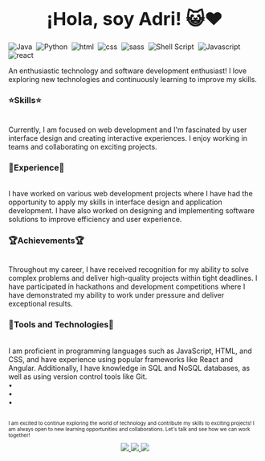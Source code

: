 <h1 align="center" style="font-size: 36px;" >¡Hola, soy Adri! 😺❤️</h1>




![Java](https://img.shields.io/badge/Java-ED8B00?style=for-the-badge&logo=java&logoColor=white)&nbsp;
  ![Python](https://img.shields.io/badge/Python-3776AB?style=for-the-badge&logo=python&logoColor=white)&nbsp;
  ![html](https://img.shields.io/badge/html5-3776AB?style=for-the-badge&logo=html5&logoColor=orange)&nbsp;
  ![css](https://img.shields.io/badge/css-3776AB?style=for-the-badge&logo=css3&logoColor=skyblue)&nbsp;
  ![sass](https://img.shields.io/badge/sass-ED8B00?style=for-the-badge&logo=sass&logoColor=red)&nbsp;
  ![Shell Script](https://img.shields.io/badge/Shell_Script-121011?style=for-the-badge&logo=gnu-bash&logoColor=white)&nbsp;
  ![Javascript](https://img.shields.io/badge/Javascript-%23008080.svg?style=for-the-badge&logo=javascript&logoColor=yellow)&nbsp;
  ![react](https://img.shields.io/badge/react-%23000000.svg?style=for-the-badge&logo=react&logoColor=blue)


An enthusiastic technology and software development enthusiast! I love exploring new technologies and continuously learning to improve my skills.

<h3 align="left">⭐Skills⭐</h3><br>
Currently, I am focused on web development and I'm fascinated by user interface design and creating interactive experiences. I enjoy working in teams and collaborating on exciting projects.

<h3 align="left">💼Experience💼</h3><br>
I have worked on various web development projects where I have had the opportunity to apply my skills in interface design and application development. I have also worked on designing and implementing software solutions to improve efficiency and user experience.

<h3 align="left">🏆Achievements🏆</h3><br>
Throughout my career, I have received recognition for my ability to solve complex problems and deliver high-quality projects within tight deadlines. I have participated in hackathons and development competitions where I have demonstrated my ability to work under pressure and deliver exceptional results.

<h3 align="left">🔧Tools and Technologies🔧</h3><br>
I am proficient in programming languages such as JavaScript, HTML, and CSS, and have experience using popular frameworks like React and Angular. Additionally, I have knowledge in SQL and NoSQL databases, as well as using version control tools like Git.
<br>
•<br>
•<br>
•<br>
</br>
<p style="font-size: 10px;">
I am excited to continue exploring the world of technology and contribute my skills to exciting projects! I am always open to new learning opportunities and collaborations. Let's talk and see how we can work together!</p>




<div align="center"> 
  <a href="mailto:pedro.sales.muniz@gmail.com">
    <img src="https://img.shields.io/badge/Gmail-333333?style=for-the-badge&logo=gmail&logoColor=red" />
  </a>
  <a href="https://linkedin.com/in/pedro-sales-muniz" target="_blank">
    <img src="https://img.shields.io/badge/LinkedIn-0077B5?style=for-the-badge&logo=linkedin&logoColor=white" target="_blank" />
  </a>
  <a href="https://salesp07.github.io" target="_blank">
     <img src="https://img.shields.io/badge/Portfolio-FF5722?style=for-the-badge&logo=todoist&logoColor=white" target="_blank" /> <!-- sqlite, safari, google-chrome are other good icon options -->
  </a>
</div>
